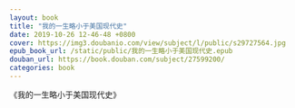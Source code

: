 ```yaml
---
layout: book
title: "我的一生略小于美国现代史"
date: 2019-10-26 12-46-48 +0800
cover: https://img3.doubanio.com/view/subject/l/public/s29727564.jpg
epub_book_url: /static/public/我的一生略小于美国现代史.epub
douban_url: https://book.douban.com/subject/27599200/
categories: book
---
```


《我的一生略小于美国现代史》
